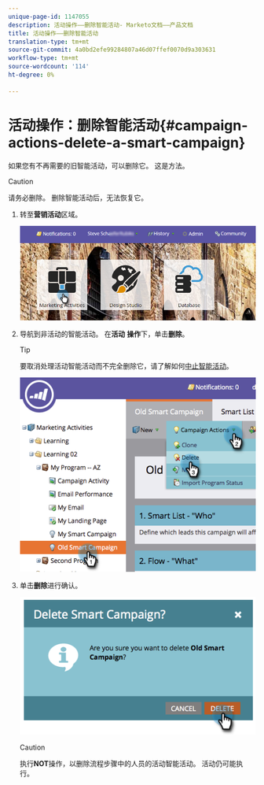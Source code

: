 ```yaml
---
unique-page-id: 1147055
description: 活动操作——删除智能活动- Marketo文档——产品文档
title: 活动操作——删除智能活动
translation-type: tm+mt
source-git-commit: 4a0bd2efe99284807a46d07ffef0070d9a303631
workflow-type: tm+mt
source-wordcount: '114'
ht-degree: 0%

---
```



# 活动操作：删除智能活动{#campaign-actions-delete-a-smart-campaign}

如果您有不再需要的旧智能活动，可以删除它。 这是方法。

>[!CAUTION]
>
>请务必删除。 删除智能活动后，无法恢复它。

1. 转至&#x200B;**营销活动**&#x200B;区域。

   ![](assets/login-marketing-activities-1.png)

1. 导航到非活动的智能活动。 在&#x200B;**活动** **操作**&#x200B;下，单击&#x200B;**删除**。

   >[!TIP]
   >
   >要取消处理活动智能活动而不完全删除它，请了解如何[中止智能活动](/help/marketo/product-docs/core-marketo-concepts/smart-campaigns/using-smart-campaigns/abort-a-smart-campaign.md)。

   ![](assets/image2014-9-22-16-3a41-3a55.png)

1. 单击&#x200B;**删除**&#x200B;进行确认。

   ![](assets/image2014-9-22-16-3a41-3a59.png)

   >[!CAUTION]
   >
   >执行&#x200B;**NOT**&#x200B;操作，以删除流程步骤中的人员的活动智能活动。 活动仍可能执行。
